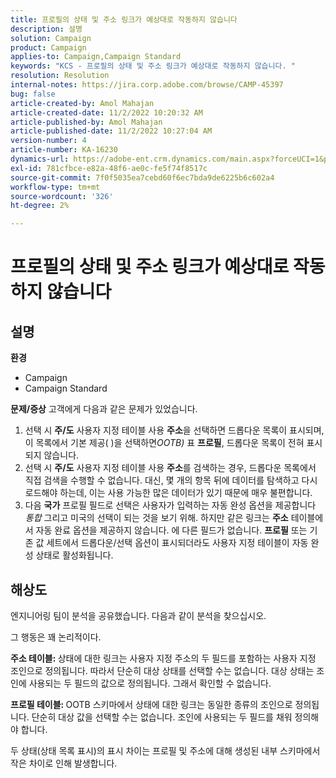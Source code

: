 ```yaml
---
title: 프로필의 상태 및 주소 링크가 예상대로 작동하지 않습니다
description: 설명
solution: Campaign
product: Campaign
applies-to: Campaign,Campaign Standard
keywords: "KCS - 프로필의 상태 및 주소 링크가 예상대로 작동하지 않습니다. "
resolution: Resolution
internal-notes: https://jira.corp.adobe.com/browse/CAMP-45397
bug: false
article-created-by: Amol Mahajan
article-created-date: 11/2/2022 10:20:32 AM
article-published-by: Amol Mahajan
article-published-date: 11/2/2022 10:27:04 AM
version-number: 4
article-number: KA-16230
dynamics-url: https://adobe-ent.crm.dynamics.com/main.aspx?forceUCI=1&pagetype=entityrecord&etn=knowledgearticle&id=941642f7-975a-ed11-9561-6045bd006a22
exl-id: 781cfbce-e82a-48f6-ae0c-fe5f74f8517c
source-git-commit: 7f0f5035ea7cebd60f6ec7bda9de6225b6c602a4
workflow-type: tm+mt
source-wordcount: '326'
ht-degree: 2%

---
```


# 프로필의 상태 및 주소 링크가 예상대로 작동하지 않습니다

## 설명

<b>환경</b>
- Campaign
- Campaign Standard

<b>문제/증상</b>
고객에게 다음과 같은 문제가 있었습니다.

1. 선택 시 <b>주/도</b> 사용자 지정 테이블 사용 <b>주소</b>을 선택하면 드롭다운 목록이 표시되며, 이 목록에서 기본 제공( )을 선택하면&#x200B;*OOTB)* 표 <b>프로필</b>, 드롭다운 목록이 전혀 표시되지 않습니다.
2. 선택 시 <b>주/도</b> 사용자 지정 테이블 사용 <b>주소</b>를 검색하는 경우, 드롭다운 목록에서 직접 검색을 수행할 수 없습니다. 대신, 몇 개의 항목 뒤에 데이터를 탐색하고 다시 로드해야 하는데, 이는 사용 가능한 많은 데이터가 있기 때문에 매우 불편합니다.
3. 다음 <b>국가</b> 프로필 필드로 선택은 사용자가 입력하는 자동 완성 옵션을 제공합니다 *통합* 그리고 미국의 선택이 되는 것을 보기 위해. 하지만 같은 링크는 <b>주소</b> 테이블에서 자동 완료 옵션을 제공하지 않습니다. 에 다른 필드가 없습니다. <b>프로필</b> 또는 기존 값 세트에서 드롭다운/선택 옵션이 표시되더라도 사용자 지정 테이블이 자동 완성 상태로 활성화됩니다.



## 해상도


엔지니어링 팀이 분석을 공유했습니다. 다음과 같이 분석을 찾으십시오.

그 행동은 꽤 논리적이다.

<b>주소 테이블: </b>상태에 대한 링크는 사용자 지정 주소의 두 필드를 포함하는 사용자 지정 조인으로 정의됩니다. 따라서 단순히 대상 상태를 선택할 수는 없습니다.
대상 상태는 조인에 사용되는 두 필드의 값으로 정의됩니다. 그래서 확인할 수 없습니다.

<b>프로필 테이블: </b>OOTB 스키마에서 상태에 대한 링크는 동일한 종류의 조인으로 정의됩니다. 단순히 대상 값을 선택할 수는 없습니다. 조인에 사용되는 두 필드를 채워 정의해야 합니다.

두 상태(상태 목록 표시)의 표시 차이는 프로필 및 주소에 대해 생성된 내부 스키마에서 작은 차이로 인해 발생합니다.
